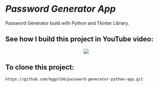 # <i>Password Generator App</i>

Password Generator build with Python and Tkinter Library.

## See how I build this project in YouTube video:

<p align="center">
    <a href="https://www.youtube.com/watch?v=-RPpInICIys"><img src="http://i3.ytimg.com/vi/-RPpInICIys/maxresdefault.jpg"></a>
</p>

## To clone this project:

```
https://github.com/kggold4/password-generator-python-app.git
```
